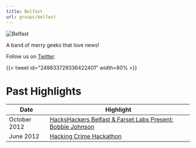 ```yaml
---
title: Belfast
url: groups/belfast
---
```


![Belfast](../content/content-images/group-images/belfast.jpg)

A band of merry geeks that love news!

Follow us on [Twitter](https://twitter.com/hhbelfast).

{{< tweet id="249833729336422401" width=80% >}}

# Past Highlights

| **Date**  | **Highlight** |  
|-----------|---------------|  
| October 2012 | [HacksHackers Belfast & Farset Labs Present: Bobbie Johnson](https://www.eventbrite.com/e/hackshackers-belfast-farset-labs-present-bobbie-johnson-co-founder-of-matter-tickets-4454246772#) |   
| June 2012 | [Hacking Crime Hackathon](https://www.facebook.com/events/396060837106178/) |
